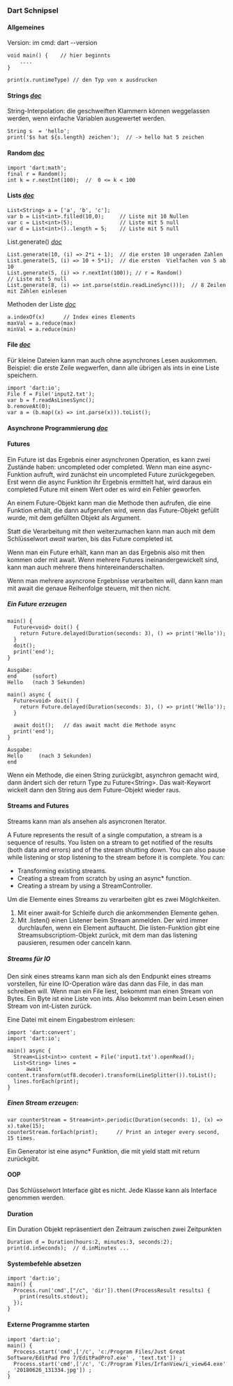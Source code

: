 ### Dart Schnipsel

#### Allgemeines

Version: im cmd: dart --version

```
void main() {    // hier beginnts
    .... 
}

print(x.runtimeType) // den Typ von x ausdrucken
```

#### Strings _[doc](https://api.dartlang.org/stable/2.5.1/dart-core/String-class.html)_

String-Interpolation: die geschweiften Klammern können weggelassen werden, wenn einfache Variablen ausgewertet werden.
```
String s  = 'hello';
print('$s hat ${s.length} zeichen');  // -> hello hat 5 zeichen
```

#### Random _[doc](https://api.dartlang.org/stable/2.5.1/dart-math/Random-class.html)_
```
import 'dart:math';  
final r = Random();
int k = r.nextInt(100);  //  0 <= k < 100
```

#### Lists _[doc](https://api.dartlang.org/stable/2.5.1/dart-core/List-class.html)_
```
List<String> a = ['a', 'b', 'c'];
var b = List<int>.filled(10,0);     // Liste mit 10 Nullen
var c = List<int>(5);               // Liste mit 5 null
var d = List<int>()..length = 5;    // Liste mit 5 null
```

List.generate() _[doc](https://api.dartlang.org/stable/2.5.1/dart-core/List/List.generate.html)_

```
List.generate(10, (i) => 2*i + 1);  // die ersten 10 ungeraden Zahlen
List.generate(5, (i) => 10 + 5*i);  // die ersten  Vielfachen von 5 ab 10
List.generate(5, (i) => r.nextInt(100)); // r = Random()             // Liste mit 5 null
List.generate(8, (i) => int.parse(stdin.readLineSync()));  // 8 Zeilen mit Zahlen einlesen

```

Methoden der Liste _[doc](https://api.dartlang.org/stable/2.5.1/dart-core/List-class.html#instance-methods)_
```
a.indexOf(x)      // Index eines Elements 
maxVal = a.reduce(max)  
minVal = a.reduce(min)
```

#### File _[doc](https://api.dartlang.org/stable/2.5.1/dart-io/File-class.html)_

Für kleine Dateien kann man auch ohne asynchrones Lesen auskommen. Beispiel: die erste Zeile wegwerfen, dann
alle übrigen als ints in eine Liste speichern.
```
import 'dart:io';
File f = File('input2.txt');
var b = f.readAsLinesSync();
b.removeAt(0);
var a = (b.map((x) => int.parse(x))).toList();

```




#### Asynchrone Programmierung _[doc](https://dart.dev/codelabs/async-await)_

#### Futures

Ein Future ist das Ergebnis einer asynchronen Operation, es kann zwei Zustände haben: uncompleted oder completed.
Wenn man eine async-Funktion aufruft, wird zunächst ein uncompleted Future zurückgegeben. Erst wenn die async Funktion ihr
Ergebnis ermittelt hat, wird daraus ein completed Future mit einem Wert oder es wird ein Fehler geworfen.

An einem Future-Objekt kann man die Methode then aufrufen, die eine Funktion erhält, die dann 
aufgerufen wird, wenn das Future-Objekt gefüllt wurde, mit dem gefüllten Objekt als Argument.

Statt die Verarbeitung mit *then* weiterzumachen kann man auch mit dem Schlüsselwort *await* warten, bis das Future completed ist.

Wenn man ein Future erhält, kann man an das Ergebnis also mit then kommen oder mit await. 
Wenn mehrere Futures ineinandergewickelt sind, kann man auch mehrere thens hintereinanderschalten.

Wenn man mehrere asyncrone Ergebnisse verarbeiten will, dann kann man mit await die genaue Reihenfolge
steuern, mit then nicht. 

##### Ein Future erzeugen


```
main() {
  Future<void> doit() {
    return Future.delayed(Duration(seconds: 3), () => print('Hello'));
  }
  doit();
  print('end');
}

Ausgabe: 
end     (sofort)
Hello   (nach 3 Sekunden)
```


```
main() async {
  Future<void> doit() {
    return Future.delayed(Duration(seconds: 3), () => print('Hello'));
  }

  await doit();   // das await macht die Methode async
  print('end');
}

Ausgabe: 
Hello     (nach 3 Sekunden)
end   
```

Wenn ein Methode, die einen String zurückgibt, asynchron gemacht wird, dann ändert sich der return Type zu Future\<String\>.
Das wait-Keywort wickelt dann den String aus dem Future-Objekt wieder raus.

#### Streams and Futures

Streams kann man als ansehen als asyncronen Iterator. 

A Future represents the result of a single computation, a stream is a sequence of results. You listen on a stream to get notified of the results (both data and errors) and of the stream shutting down. You can also pause while listening or stop listening to the stream before it is complete. You can:

- Transforming existing streams.
- Creating a stream from scratch by using an async* function.
- Creating a stream by using a StreamController.


Um die Elemente eines Streams zu verarbeiten gibt es zwei Möglchkeiten.
1. Mit einer await-for Schleife durch die ankommenden Elemente gehen.
2. Mit .listen() einen Listener beim Stream anmelden. Der wird immer durchlaufen, wenn
ein Element auftaucht. Die listen-Funktion gibt eine Streamsubscriptiom-Objekt zurück, mit dem
man das listening pausieren, resumen oder canceln kann. 


##### Streams für IO
Den sink eines streams kann man sich als den Endpunkt eines streams vorstellen, für eine IO-Operation wäre
das dann das File, in das man schreiben will.
Wenn man ein File liest, bekommt man einen Stream von Bytes. Ein Byte ist eine Liste von ints. Also bekommt
man beim Lesen einen Stream von int-Listen zurück.

Eine Datei mit einem Eingabestrom einlesen:
```
import 'dart:convert';
import 'dart:io';

main() async {
  Stream<List<int>> content = File('input1.txt').openRead();
  List<String> lines =
      await content.transform(utf8.decoder).transform(LineSplitter()).toList();
  lines.forEach(print);
}
```

##### Einen Stream erzeugen:

```
var counterStream = Stream<int>.periodic(Duration(seconds: 1), (x) => x).take(15);
counterStream.forEach(print);      // Print an integer every second, 15 times.
```



Ein Generator ist eine async* Funktion, die mit yield statt mit return zurückgibt.

#### OOP

Das Schlüsselwort Interface gibt es nicht. Jede Klasse kann als Interface genommen werden.

#### Duration

Ein Duration Objekt repräsentiert den Zeitraum zwischen zwei Zeitpunkten

```
Duration d = Duration(hours:2, minutes:3, seconds:2);
print(d.inSeconds);  // d.inMinutes ...
```

#### Systembefehle absetzen
```
import 'dart:io';
main() {
  Process.run('cmd',["/c", 'dir']).then((ProcessResult results) {
    print(results.stdout);
  });
}

```

#### Externe Programme starten
```
import 'dart:io';
main() {
  Process.start('cmd',['/c', 'c:/Program Files/Just Great Software/EditPad Pro 7/EditPadPro7.exe' , 'text.txt']) ;
  Process.start('cmd',['/c', 'C:/Program Files/IrfanView/i_view64.exe' , '20180626_131334.jpg']) ;
}
```
